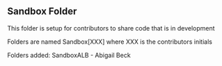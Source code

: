 ## Sandbox Folder
This folder is setup for contributors to share code that is in development

Folders are named Sandbox[XXX] where XXX is the contributors initials

Folders added:
SandboxALB - Abigail Beck